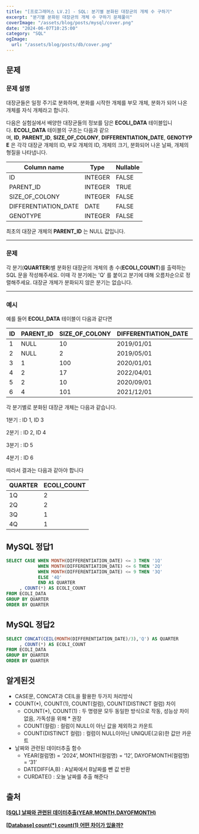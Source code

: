 ```yaml
---
title: "[프로그래머스 LV.2] - SQL: 분기별 분화된 대장균의 개체 수 구하기"
excerpt: "분기별 분화된 대장균의 개체 수 구하기 문제풀이"
coverImage: "/assets/blog/posts/mysql/cover.png"
date: "2024-06-07T10:25:00"
category: "SQL"
ogImage:
  url: "/assets/blog/posts/db/cover.png"
---
```


## 문제

### 문제 설명

대장균들은 일정 주기로 분화하며, 분화를 시작한 개체를 부모 개체, 분화가 되어 나온 개체를 자식 개체라고 합니다.

다음은 실험실에서 배양한 대장균들의 정보를 담은 **ECOLI_DATA** 테이블입니다. **ECOLI_DATA** 테이블의 구조는 다음과 같으며, **ID**, **PARENT_ID**, **SIZE_OF_COLONY**, **DIFFERENTIATION_DATE**, **GENOTYPE** 은 각각 대장균 개체의 ID, 부모 개체의 ID, 개체의 크기, 분화되어 나온 날짜, 개체의 형질을 나타냅니다.

| Column name          | Type    | Nullable |
| -------------------- | ------- | -------- |
| ID                   | INTEGER | FALSE    |
| PARENT_ID            | INTEGER | TRUE     |
| SIZE_OF_COLONY       | INTEGER | FALSE    |
| DIFFERENTIATION_DATE | DATE    | FALSE    |
| GENOTYPE             | INTEGER | FALSE    |

최초의 대장균 개체의 **PARENT_ID** 는 NULL 값입니다.

---

### 문제

각 분기(**QUARTER**)별 분화된 대장균의 개체의 총 수(**ECOLI_COUNT**)를 출력하는 SQL 문을 작성해주세요. 이때 각 분기에는 'Q' 를 붙이고 분기에 대해 오름차순으로 정렬해주세요. 대장균 개체가 분화되지 않은 분기는 없습니다.

---

### 예시

예를 들어 **ECOLI_DATA** 테이블이 다음과 같다면

| ID  | PARENT_ID | SIZE_OF_COLONY | DIFFERENTIATION_DATE | GENOTYPE |
| --- | --------- | -------------- | -------------------- | -------- |
| 1   | NULL      | 10             | 2019/01/01           | 5        |
| 2   | NULL      | 2              | 2019/05/01           | 3        |
| 3   | 1         | 100            | 2020/01/01           | 4        |
| 4   | 2         | 17             | 2022/04/01           | 4        |
| 5   | 2         | 10             | 2020/09/01           | 6        |
| 6   | 4         | 101            | 2021/12/01           | 22       |

각 분기별로 분화된 대장균 개체는 다음과 같습니다.

1분기 : ID 1, ID 3

2분기 : ID 2, ID 4

3분기 : ID 5

4분기 : ID 6

따라서 결과는 다음과 같아야 합니다

| QUARTER | ECOLI_COUNT |
| ------- | ----------- |
| 1Q      | 2           |
| 2Q      | 2           |
| 3Q      | 1           |
| 4Q      | 1           |

## MySQL 정답1

```sql
SELECT CASE WHEN MONTH(DIFFERENTIATION_DATE) <= 3 THEN '1Q'
            WHEN MONTH(DIFFERENTIATION_DATE) <= 6 THEN '2Q'
            WHEN MONTH(DIFFERENTIATION_DATE) <= 9 THEN '3Q'
            ELSE '4Q'
            END AS QUARTER
     , COUNT(*) AS ECOLI_COUNT
FROM ECOLI_DATA
GROUP BY QUARTER
ORDER BY QUARTER
```

## MySQL 정답2

```sql
SELECT CONCAT(CEIL(MONTH(DIFFERENTIATION_DATE)/3),'Q') AS QUARTER
     , COUNT(*) AS ECOLI_COUNT
FROM ECOLI_DATA
GROUP BY QUARTER
ORDER BY QUARTER
```

## 알게된것

- CASE문, CONCAT과 CEIL을 활용한 두가지 처리방식
- COUNT(\*), COUNT(1), COUNT(컬럼), COUNT(DISTINCT 컬럼) 차이
  - COUNT(\*), COUNT(1) : 두 명령문 모두 동일한 방식으로 작동, 성능상 차이없음, 가독성을 위해 \* 권장
  - COUNT(컬럼) : 컬럼이 NULL이 아닌 값을 제외하고 카운트
  - COUNT(DISTINCT 컬럼) : 컬럼이 NULL이아닌 UNIQUE(고유)한 값만 카운트
- 날짜와 관련된 데이터추출 함수
  - YEAR(컬럼명) = ‘2024’, MONTH(컬럼명) = ‘12’, DAYOFMONTH(컬럼명) = ‘31’
  - DATEDIFF(A,B) : A날짜에서 B날짜를 뺀 값 반환
  - CURDATE() : 오늘 날짜를 추출 해준다

## 출처

[**[SQL] 날짜와 관련된 데이터추출(YEAR,MONTH,DAYOFMONTH)**](https://marketinga.tistory.com/13)

[**[Database] count(\*) count(1) 어떤 차이가 있을까?**](https://annajang.tistory.com/54)
